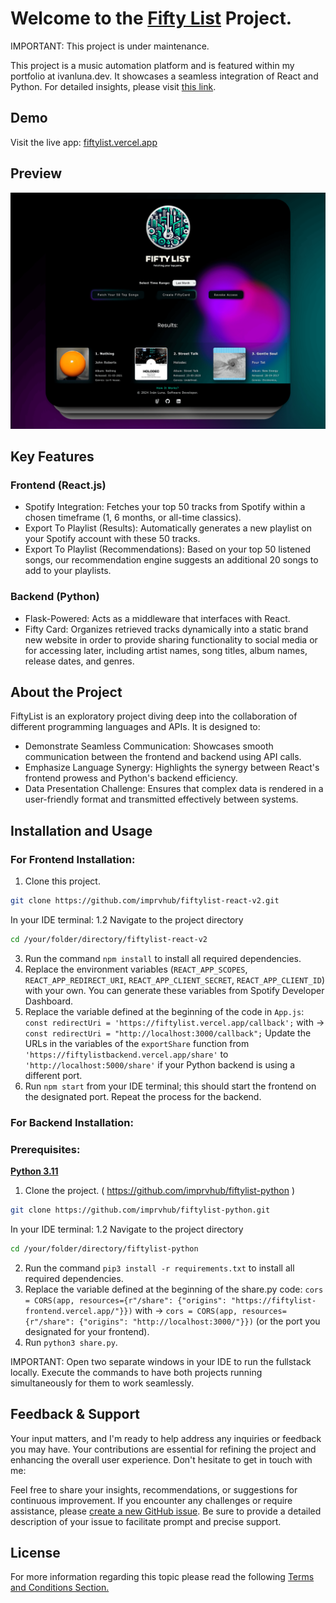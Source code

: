 # Welcome to the [Fifty List](https://fiftylist.vercel.app/) Project.

IMPORTANT: This project is under maintenance.

This project is a music automation platform and is featured within my portfolio at ivanluna.dev. It showcases a seamless integration of React and Python. For detailed insights, please visit [this link](https://ivanluna.dev/projects/post-reactpython-fiftylist/).

## Demo

Visit the live app: [fiftylist.vercel.app](https://fiftylist.vercel.app)

## Preview

![Preview](./public/images/preview.png "Preview")

## Key Features

### Frontend (React.js)
- Spotify Integration: Fetches your top 50 tracks from Spotify within a chosen timeframe (1, 6 months, or all-time classics).
- Export To Playlist (Results): Automatically generates a new playlist on your Spotify account with these 50 tracks. 
- Export To Playlist (Recommendations): Based on your top 50 listened songs, our recommendation engine suggests an additional 20 songs to add to your playlists.

### Backend (Python)
- Flask-Powered: Acts as a middleware that interfaces with React.
- Fifty Card: Organizes retrieved tracks dynamically into a static brand new website in order to provide sharing functionality to social media or for accessing later, including artist names, song titles, album names, release dates, and genres.

## About the Project

FiftyList is an exploratory project diving deep into the collaboration of different programming languages and APIs. It is designed to:
- Demonstrate Seamless Communication: Showcases smooth communication between the frontend and backend using API calls.
- Emphasize Language Synergy: Highlights the synergy between React's frontend prowess and Python's backend efficiency.
- Data Presentation Challenge: Ensures that complex data is rendered in a user-friendly format and transmitted effectively between systems.

## Installation and Usage

### For Frontend Installation:
1. Clone this project.
 ```bash
git clone https://github.com/imprvhub/fiftylist-react-v2.git
```
In your IDE terminal:
1.2 Navigate to the project directory
```bash
cd /your/folder/directory/fiftylist-react-v2
```
3. Run the command `npm install` to install all required dependencies.
4. Replace the environment variables (`REACT_APP_SCOPES`, `REACT_APP_REDIRECT_URI`, `REACT_APP_CLIENT_SECRET`, `REACT_APP_CLIENT_ID`) with your own. You can generate these variables from Spotify Developer Dashboard.
5. Replace the variable defined at the beginning of the code in `App.js`:
   `const redirectUri = 'https://fiftylist.vercel.app/callback';` with -> `const redirectUri = "http://localhost:3000/callback";`
   Update the URLs in the variables of the `exportShare` function from `'https://fiftylistbackend.vercel.app/share'` to `'http://localhost:5000/share'` if your Python backend is using a different 
   port.
6. Run `npm start` from your IDE terminal; this should start the frontend on the designated port. Repeat the process for the backend.

### For Backend Installation:
### Prerequisites:
[**Python 3.11**](https://www.python.org/downloads/release/python-3110/)

1. Clone the project. ( https://github.com/imprvhub/fiftylist-python )
 ```bash
git clone https://github.com/imprvhub/fiftylist-python.git
```
In your IDE terminal:
1.2 Navigate to the project directory
```bash
cd /your/folder/directory/fiftylist-python
```
2. Run the command `pip3 install -r requirements.txt` to install all required dependencies.
3. Replace the variable defined at the beginning of the share.py code: `cors = CORS(app, resources={r"/share": {"origins": "https://fiftylist-frontend.vercel.app/"}})` with ->  `cors = CORS(app, resources={r"/share": {"origins": "http://localhost:3000/"}})` (or the port you designated for your frontend).
4. Run `python3 share.py`.
   
IMPORTANT: Open two separate windows in your IDE to run the fullstack locally. Execute the commands to have both projects running simultaneously for them to work seamlessly.

## Feedback & Support
Your input matters, and I'm ready to help address any inquiries or feedback you may have. Your contributions are essential for refining the project and enhancing the overall user experience. Don't hesitate to get in touch with me:

Feel free to share your insights, recommendations, or suggestions for continuous improvement. If you encounter any challenges or require assistance, please [create a new GitHub issue](https://github.com/imprvhub/fiftylist-react-v2/issues/new). Be sure to provide a detailed description of your issue to facilitate prompt and precise support.

## License
For more information regarding this topic please read the following [Terms and Conditions Section.](https://fiftylist.vercel.app/html/termsandconditions.html)
